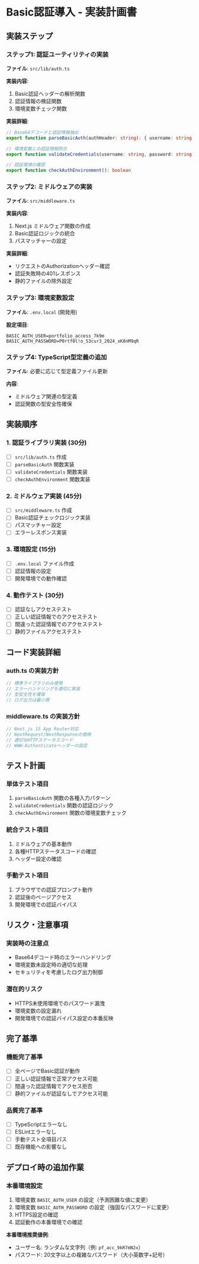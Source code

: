 # Basic認証導入 - 実装計画書

## 実装ステップ

### ステップ1: 認証ユーティリティの実装
**ファイル**: `src/lib/auth.ts`

**実装内容**:
1. Basic認証ヘッダーの解析関数
2. 認証情報の検証関数  
3. 環境変数チェック関数

**実装詳細**:
```typescript
// Base64デコードと認証情報抽出
export function parseBasicAuth(authHeader: string): { username: string; password: string } | null

// 環境変数との認証情報照合
export function validateCredentials(username: string, password: string): boolean

// 認証環境の確認
export function checkAuthEnvironment(): boolean
```

### ステップ2: ミドルウェアの実装
**ファイル**: `src/middleware.ts`

**実装内容**:
1. Next.js ミドルウェア関数の作成
2. Basic認証ロジックの統合
3. パスマッチャーの設定

**実装詳細**:
- リクエストのAuthorizationヘッダー確認
- 認証失敗時の401レスポンス
- 静的ファイルの除外設定

### ステップ3: 環境変数設定
**ファイル**: `.env.local` (開発用)

**設定項目**:
```
BASIC_AUTH_USER=portfolio_access_7k9m
BASIC_AUTH_PASSWORD=P0rtf0l!o_S3cur3_2024_xK8nM9qR
```

### ステップ4: TypeScript型定義の追加
**ファイル**: 必要に応じて型定義ファイル更新

**内容**:
- ミドルウェア関連の型定義
- 認証関数の型安全性確保

## 実装順序

### 1. 認証ライブラリ実装 (30分)
- [ ] `src/lib/auth.ts` 作成
- [ ] `parseBasicAuth` 関数実装
- [ ] `validateCredentials` 関数実装
- [ ] `checkAuthEnvironment` 関数実装

### 2. ミドルウェア実装 (45分)
- [ ] `src/middleware.ts` 作成
- [ ] Basic認証チェックロジック実装
- [ ] パスマッチャー設定
- [ ] エラーレスポンス実装

### 3. 環境設定 (15分)
- [ ] `.env.local` ファイル作成
- [ ] 認証情報の設定
- [ ] 開発環境での動作確認

### 4. 動作テスト (30分)
- [ ] 認証なしアクセステスト
- [ ] 正しい認証情報でのアクセステスト
- [ ] 間違った認証情報でのアクセステスト
- [ ] 静的ファイルアクセステスト

## コード実装詳細

### auth.ts の実装方針
```typescript
// 標準ライブラリのみ使用
// エラーハンドリングを適切に実装
// 型安全性を確保
// ログ出力は最小限
```

### middleware.ts の実装方針
```typescript
// Next.js 15 App Router対応
// NextRequest/NextResponseの使用
// 適切なHTTPステータスコード
// WWW-Authenticateヘッダーの設定
```

## テスト計画

### 単体テスト項目
1. `parseBasicAuth` 関数の各種入力パターン
2. `validateCredentials` 関数の認証ロジック
3. `checkAuthEnvironment` 関数の環境変数チェック

### 統合テスト項目
1. ミドルウェアの基本動作
2. 各種HTTPステータスコードの確認
3. ヘッダー設定の確認

### 手動テスト項目
1. ブラウザでの認証プロンプト動作
2. 認証後のページアクセス
3. 開発環境での認証バイパス

## リスク・注意事項

### 実装時の注意点
- Base64デコード時のエラーハンドリング
- 環境変数未設定時の適切な処理
- セキュリティを考慮したログ出力制御

### 潜在的リスク
- HTTPS未使用環境でのパスワード漏洩
- 環境変数の設定漏れ
- 開発環境での認証バイパス設定の本番反映

## 完了基準

### 機能完了基準
- [ ] 全ページでBasic認証が動作
- [ ] 正しい認証情報で正常アクセス可能
- [ ] 間違った認証情報でアクセス拒否
- [ ] 静的ファイルが認証なしでアクセス可能

### 品質完了基準
- [ ] TypeScriptエラーなし
- [ ] ESLintエラーなし
- [ ] 手動テスト全項目パス
- [ ] 既存機能への影響なし

## デプロイ時の追加作業

### 本番環境設定
1. 環境変数 `BASIC_AUTH_USER` の設定（予測困難な値に変更）
2. 環境変数 `BASIC_AUTH_PASSWORD` の設定（強固なパスワードに変更）
3. HTTPS設定の確認
4. 認証動作の本番環境での確認

**本番環境推奨値例**:
- ユーザー名: ランダムな文字列（例: `pf_acc_9kR7mN2x`）
- パスワード: 20文字以上の複雑なパスワード（大小英数字+記号）